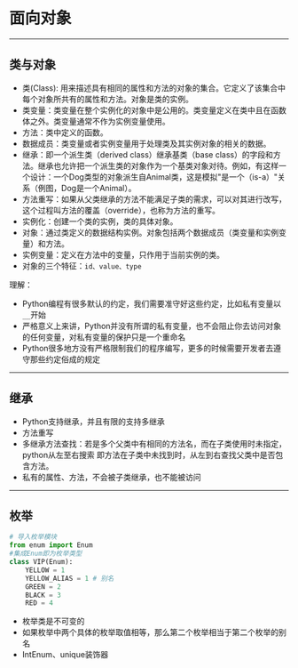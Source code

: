 # 面向对象

---
## 类与对象

- 类(Class): 用来描述具有相同的属性和方法的对象的集合。它定义了该集合中每个对象所共有的属性和方法。对象是类的实例。
- 类变量：类变量在整个实例化的对象中是公用的。类变量定义在类中且在函数体之外。类变量通常不作为实例变量使用。
- 方法：类中定义的函数。
- 数据成员：类变量或者实例变量用于处理类及其实例对象的相关的数据。
- 继承：即一个派生类（derived class）继承基类（base class）的字段和方法。继承也允许把一个派生类的对象作为一个基类对象对待。例如，有这样一个设计：一个Dog类型的对象派生自Animal类，这是模拟"是一个（is-a）"关系（例图，Dog是一个Animal）。
- 方法重写：如果从父类继承的方法不能满足子类的需求，可以对其进行改写，这个过程叫方法的覆盖（override），也称为方法的重写。
- 实例化：创建一个类的实例，类的具体对象。
- 对象：通过类定义的数据结构实例。对象包括两个数据成员（类变量和实例变量）和方法。
- 实例变量：定义在方法中的变量，只作用于当前实例的类。
- 对象的三个特征：`id、value、type`

理解：
- Python编程有很多默认的约定，我们需要准守好这些约定，比如私有变量以`__`开始
- 严格意义上来讲，Python并没有所谓的私有变量，也不会阻止你去访问对象的任何变量，对私有变量的保护只是一个重命名
- Python很多地方没有严格限制我们的程序编写，更多的时候需要开发者去遵守那些约定俗成的规定

---
## 继承

- Python支持继承，并且有限的支持多继承
- 方法重写
- 多继承方法查找：若是多个父类中有相同的方法名，而在子类使用时未指定，python从左至右搜索 即方法在子类中未找到时，从左到右查找父类中是否包含方法。
- 私有的属性、方法，不会被子类继承，也不能被访问

---
## 枚举

```python
# 导入枚举模块
from enum import Enum
#集成Enum即为枚举类型
class VIP(Enum):
    YELLOW = 1
    YELLOW_ALIAS = 1 # 别名
    GREEN = 2
    BLACK = 3
    RED = 4
```

- 枚举类是不可变的
- 如果枚举中两个具体的枚举取值相等，那么第二个枚举相当于第二个枚举的别名
- IntEnum、unique装饰器
